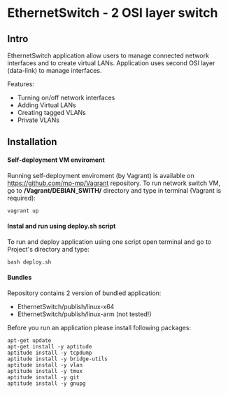EthernetSwitch - 2 OSI layer switch
===================================

## Intro
EthernetSwitch application allow users to manage connected network interfaces and to create virtual LANs. Application uses second OSI layer (data-link) to manage interfaces.

Features:
- Turning on/off network interfaces 
- Adding Virtual LANs
- Creating tagged VLANs
- Private VLANs

## Installation
#### Self-deployment VM enviroment
Running self-deployment enviroment (by Vagrant) is available on https://github.com/mp-mp/Vagrant repository. To run network switch VM, go to **/Vagrant/DEBIAN_SWITH/** directory and type in terminal (Vagrant is required):
    
    vagrant up
    
#### Instal and run using deploy.sh script
To run and deploy application using one script open terminal and go to Project's directory and type:
    
    bash deploy.sh


#### Bundles
Repository contains 2 version of bundled application:
 - EthernetSwitch/publish/linux-x64 
 - EthernetSwitch/publish/linux-arm (not tested!)

Before you run an application please install following packages:

    apt-get update  
    apt-get install -y aptitude
    aptitude install -y tcpdump
    aptitude install -y bridge-utils
    aptitude install -y vlan
    aptitude install -y tmux
    aptitude install -y git
    aptitude install -y gnupg

